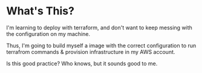 # What's This?

I'm learning to deploy with terraform, and don't want to keep messing with the configuration on my machine.

Thus, I'm going to build myself a image with the correct configuration to run terrafrom commands & provision infrastructure in my AWS account.

Is this good practice? Who knows, but it sounds good to me.
